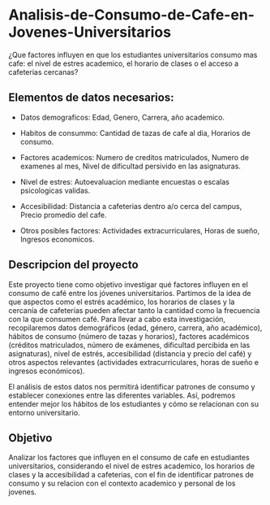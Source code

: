 # Analisis-de-Consumo-de-Cafe-en-Jovenes-Universitarios

¿Que factores influyen en que los estudiantes universitarios consumo mas cafe: el nivel de estres academico, el horario de clases o el acceso a cafeterias cercanas?

## Elementos de datos necesarios:
- Datos demograficos: Edad, Genero, Carrera, año academico.

- Habitos de consummo: Cantidad de tazas de cafe al dia, Horarios de consumo. 

- Factores academicos: Numero de creditos matriculados, Numero de examenes al mes, Nivel de dificultad persivido en las asignaturas.

- Nivel de estres: Autoevaluacion mediante encuestas o escalas psicologicas validas.

- Accesibilidad: Distancia a cafeterias dentro a/o cerca del campus, Precio promedio del cafe.

- Otros posibles factores: Actividades extracurriculares, Horas de sueño, Ingresos economicos.

## Descripcion del proyecto

Este proyecto tiene como objetivo investigar qué factores influyen en el consumo de café entre los jóvenes universitarios. Partimos de la idea de que aspectos como el estrés académico, los horarios de clases y la cercanía de cafeterías pueden afectar tanto la cantidad como la frecuencia con la que consumen café. Para llevar a cabo esta investigación, recopilaremos datos demográficos (edad, género, carrera, año académico), hábitos de consumo (número de tazas y horarios), factores académicos (créditos matriculados, número de exámenes, dificultad percibida en las asignaturas), nivel de estrés, accesibilidad (distancia y precio del café) y otros aspectos relevantes (actividades extracurriculares, horas de sueño e ingresos económicos).

El análisis de estos datos nos permitirá identificar patrones de consumo y establecer conexiones entre las diferentes variables. Así, podremos entender mejor los hábitos de los estudiantes y cómo se relacionan con su entorno universitario. 

## Objetivo

Analizar los factores que influyen en el consumo de cafe en estudiantes universitarios, considerando el nivel de estres academico, los horarios de clases y la accesibilidad a cafeterias, con el fin de identificar patrones de consumo y su relacion con el contexto academico y personal de los jovenes.
